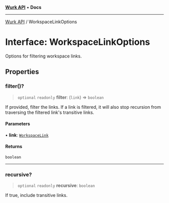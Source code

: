 [**Wurk API**](../README.md) • **Docs**

***

[Wurk API](../README.md) / WorkspaceLinkOptions

# Interface: WorkspaceLinkOptions

Options for filtering workspace links.

## Properties

### filter()?

> `optional` `readonly` **filter**: (`link`) => `boolean`

If provided, filter the links. If a link is filtered, it will also stop
recursion from traversing the filtered link's transitive links.

#### Parameters

• **link**: [`WorkspaceLink`](WorkspaceLink.md)

#### Returns

`boolean`

***

### recursive?

> `optional` `readonly` **recursive**: `boolean`

If true, include transitive links.
